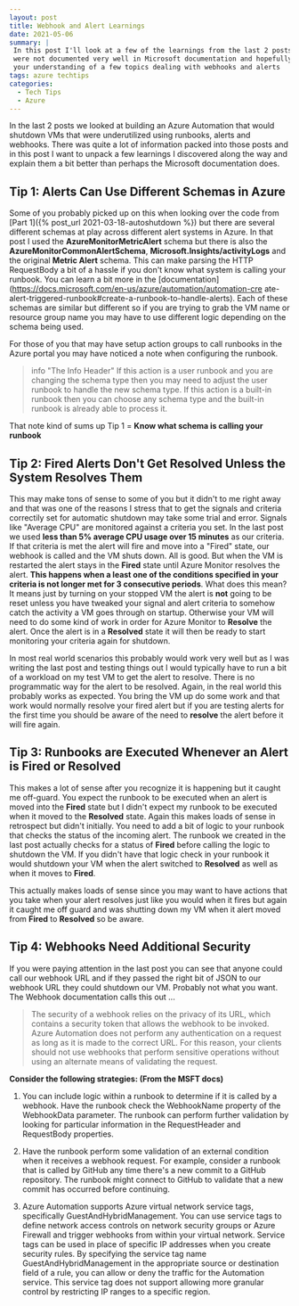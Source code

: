 ```yaml
---
layout: post
title: Webhook and Alert Learnings
date: 2021-05-06
summary: |
 In this post I'll look at a few of the learnings from the last 2 posts that
 were not documented very well in Microsoft documentation and hopefully speed 
 your understanding of a few topics dealing with webhooks and alerts
tags: azure techtips
categories:
  - Tech Tips
  - Azure
---
```


In the last 2 posts we looked at building an Azure Automation that would shutdown
VMs that were underutilized using runbooks, alerts and webhooks.  There was
quite a lot of information packed into those posts and in this post I want
to unpack a few learnings I discovered along the way and explain them
a bit better than perhaps the Microsoft documentation does.

## Tip 1: Alerts Can Use Different Schemas in Azure
Some of you probably picked up on this when looking over the code from [Part
1]({% post_url 2021-03-18-autoshutdown %}) but there are several different
schemas at play across different alert systems in Azure.  In that post I used
the __AzureMonitorMetricAlert__ schema but there is also the
__AzureMonitorCommonAlertSchema__, __Microsoft.Insights/activityLogs__ and the
original __Metric Alert__ schema.  This can make parsing the HTTP RequestBody a bit of a
hassle if you don't know what system is calling your runbook.  You can learn a bit
more in the
[documentation](https://docs.microsoft.com/en-us/azure/automation/automation-cre
ate-alert-triggered-runbook#create-a-runbook-to-handle-alerts). Each of these
schemas are similar but different so if you are trying to grab the VM name or
resource group name you may have to use different logic depending on the schema
being used.

For those of you that may have setup action groups to call runbooks in the
Azure portal you may have noticed a note when configuring the runbook.

> info "The Info Header"
> If this action is a user runbook and you are changing the schema type then you
> may need to adjust the user runbook to handle the new schema type.  If this
> action is a built-in runbook then you can choose any schema type and the
> built-in runbook is already able to process it.

That note kind of sums up Tip 1 = __Know what schema is calling your runbook__

## Tip 2: Fired Alerts Don't Get Resolved Unless the System Resolves Them
This may make tons of sense to some of you but it didn't to me right away and
that was one of the reasons I stress that to get the signals and criteria
correctily set for automatic shutdown may take some trial and error.  Signals
like "Average CPU" are monitored against a criteria you set.  In the last
post we used __less than 5% average CPU usage over 15 minutes__ as our criteria.  If that criteria
is met the alert will fire and move into a "Fired" state, our webhook is called
and the VM shuts down.  All is good.  But when the VM is restarted the alert
stays in the __Fired__ state until Azure Monitor resolves the alert.  __This
happens when a least one of the conditions specified in your criteria is not
longer met for 3 consecutive periods__.  What does this mean?  It means just by
turning on your stopped VM the alert is __not__ going to be reset unless you have
tweaked your signal and alert criteria to somehow catch the activity a VM goes
through on startup.  Otherwise your VM will need to do some kind of work in
order for Azure Monitor to __Resolve__ the alert.  Once the alert is in a
__Resolved__ state it will then be ready to start monitoring your criteria again
for shutdown.

In most real world scenarios this probably would work very well but as I was
writing the last post and testing things out I would typically have to run a
bit of a workload on my test VM to get the alert to resolve.  There is no
programmatic way for the alert to be resolved.  Again, in the real
world this probably works as expected.  You bring the VM up do some work and
that work would normally resolve your fired alert but if you are testing alerts
for the first time you should be aware of the need to __resolve__ the alert
before it will fire again. 

## Tip 3: Runbooks are Executed Whenever an Alert is Fired or Resolved
This makes a lot of sense after you recognize it is happening but it caught me
off-guard.  You expect the runbook to be executed when an alert is moved into
the __Fired__ state but I didn't expect my runbook to be executed when it moved
to the __Resolved__ state. Again this makes loads of sense in retrospect but
didn't initially.  You need to add a bit of logic to your runbook that checks
the status of the incoming alert. The runbook we created in the last post
actually checks for a status of __Fired__ before calling the logic to shutdown
the VM.  If you didn't have that logic check in your runbook it would shutdown
your VM when the alert switched to __Resolved__ as well as when it moves to
__Fired__.  

This actually makes loads of sense since you may want to have actions that you
take when your alert resolves just like you would when it fires but again it
caught me off guard and was shutting down my VM when it alert moved from
__Fired__ to __Resolved__ so be aware.

## Tip 4: Webhooks Need Additional Security
If you were paying attention in the last post you can see that anyone could call
our webhook URL and if they passed the right bit of JSON to our webhook URL they
could shutdown our VM.  Probably not what you want.  The Webhook documentation
calls this out ...

> The security of a webhook relies on the privacy of its URL, which contains a
> security token that allows the webhook to be invoked.  Azure Automation does
> not perform any authentication on a request as long as it is made to the
> correct URL.  For this reason, your clients should not use webhooks that
> perform sensitive operations without using an alternate means of validating
> the request.

__Consider the following strategies: (From the MSFT docs)__

1. You can include logic within a runbook to determine if it is called by a
webhook. Have the runbook check the WebhookName property of the WebhookData
parameter. The runbook can perform further validation by looking for particular
information in the RequestHeader and RequestBody properties.

1. Have the runbook perform some validation of an external condition when it
receives a webhook request. For example, consider a runbook that is called by
GitHub any time there's a new commit to a GitHub repository. The runbook might
connect to GitHub to validate that a new commit has occurred before continuing.

1. Azure Automation supports Azure virtual network service tags, specifically
GuestAndHybridManagement. You can use service tags to define network access
controls on network security groups or Azure Firewall and trigger webhooks from
within your virtual network. Service tags can be used in place of specific IP
addresses when you create security rules. By specifying the service tag name
GuestAndHybridManagement in the appropriate source or destination field of a
rule, you can allow or deny the traffic for the Automation service. This service
tag does not support allowing more granular control by restricting IP ranges to
a specific region.

